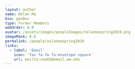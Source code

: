 ```yaml
---
layout: author
name: Nolan Ma
bio: geoDev
type: Former Members
webOrder: 8.0
avatar: /assets/images/peopleImages/nolanmaspring2019.png
imageMask: 0.0
permalink: /people/nolanmaspring2019
links:
  - label: 'Email'
    icon: 'fas fa-fw fa-envelope square'
    url: mailto:cma03@email.wm.edu
---
```

